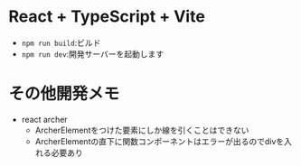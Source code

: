 # React + TypeScript + Vite

- `npm run build`:ビルド
- `npm run dev`:開発サーバーを起動します

# その他開発メモ

- react archer
  - ArcherElementをつけた要素にしか線を引くことはできない
  - ArcherElementの直下に関数コンポーネントはエラーが出るのでdivを入れる必要あり

